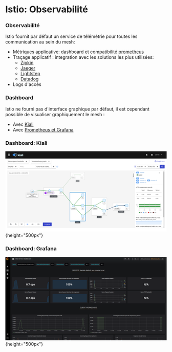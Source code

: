 # Istio: Observabilité

### Observabilité

Istio fournit par défaut un service de télémétrie pour toutes les communication au sein du mesh:

- Métriques applicative: dashboard et compatibilité [prometheus](https://prometheus.io/)
- Traçage applicatif : integration avec les solutions les plus utilisées:
    - [Zipkin](https://istio.io/latest/docs/tasks/observability/distributed-tracing/zipkin/)
    - [Jaeger](https://istio.io/latest/docs/tasks/observability/distributed-tracing/jaeger/)
    - [Lightstep](https://istio.io/latest/docs/tasks/observability/distributed-tracing/lightstep/)
    - [Datadog](https://www.datadoghq.com/blog/monitor-istio-with-datadog/)
- Logs d'accès

### Dashboard

Istio ne fourni pas d'interface graphique par défaut, il est cependant possible de visualiser graphiquement le mesh :

- Avec [Kiali](https://github.com/kiali/kiali)
- Avec [Prometheus et Grafana](https://istio.io/latest/docs/tasks/observability/metrics/using-istio-dashboard/)

### Dashboard: Kiali

![](images/istio/kiali-graph.png){height="500px"}

### Dashboard: Grafana

![](images/istio/istio-service-dashboard.png){height="500px"}

